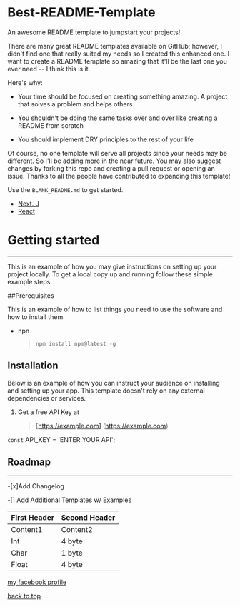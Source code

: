 # Best-README-Template

An awesome README template to jumpstart your projects!

There are many great README templates available on GitHub; however, I didn't find one that really suited my needs so I created this enhanced one. I want to create a README template so amazing that it'll be the last one you ever need -- I think this is it.



Here's why:

- Your time should be focused on creating something amazing. A project that solves a problem and helps others

- You shouldn't be doing the same tasks over and over like creating a README from scratch

- You should implement DRY principles to the rest of your life



Of course, no one template will serve all projects since your needs may be different. So I'll be adding more in the near future. You may also suggest changes by forking this repo and creating a pull request or opening an issue. Thanks to all the people have contributed to expanding this template!

Use the `BLANK_README.md` to get started.

- [Next. J](https://nextjs.org/) 
- [React](https://reactjs.org/) 

# **Getting started**

*******

This is an example of how you may give instructions on setting up your project locally. To get a local copy up and running follow these simple example steps.

##Prerequisites

This is an example of how to list things you need to use the software and how to install them.

- npn

	> `npm install npm@latest -g`

## Installation

Below is an example of how you can instruct your audience on installing and setting up your app. This template doesn't rely on any external dependencies or services.

1. Get a free API Key at

    > [https://example.com] (https://example.com)

`const` API_KEY = 'ENTER YOUR API';

## Roadmap

*****
-[x]Add Changelog

-[] Add Additional Templates w/ Examples


First Header|Second Header
------|-------
Content1 | Content2
Int | 4 byte
Char | 1 byte
Float | 4 byte



[my facebook profile](https://www.facebook.com/levisoromto1)


[back to top](https://github.com/levoski1/alx-low_level_programming/blob/master/good_README.md) 
